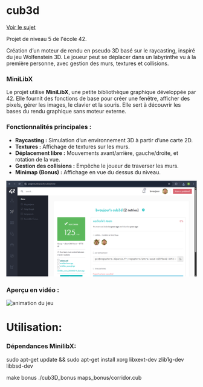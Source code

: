 # cub3d
[Voir le sujet](./subject.pdf)

Projet de niveau 5 de l'école 42.

Création d’un moteur de rendu en pseudo 3D basé sur le raycasting, inspiré du jeu Wolfenstein 3D. Le joueur peut se déplacer dans un labyrinthe vu à la première personne, avec gestion des murs, textures et collisions.

### MiniLibX
Le projet utilise **MiniLibX**, une petite bibliothèque graphique développée par 42. Elle fournit des fonctions de base pour créer une fenêtre, afficher des pixels, gérer les images, le clavier et la souris. Elle sert à découvrir les bases du rendu graphique sans moteur externe.

### Fonctionnalités principales :
- **Raycasting :** Simulation d’un environnement 3D à partir d’une carte 2D.
- **Textures :** Affichage de textures sur les murs.
- **Déplacement libre :** Mouvements avant/arrière, gauche/droite, et rotation de la vue.
- **Gestion des collisions :** Empêche le joueur de traverser les murs.
- **Minimap (Bonus) :** Affichage en vue du dessus du niveau.


![capture d'écran](./Screenshot.png)

### Aperçu en vidéo :
![animation du jeu](Screencast_cube.gif)

# Utilisation:

### Dépendances MinilibX:
sudo apt-get update && sudo apt-get install xorg libxext-dev zlib1g-dev libbsd-dev

make bonus
./cub3D_bonus maps_bonus/corridor.cub
